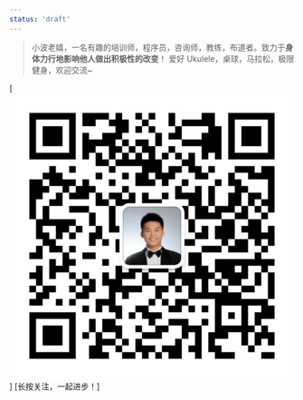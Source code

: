 ```yaml
---
status: 'draft'
---
```


>小波老嬉，一名有趣的培训师，程序员，咨询师，教练，布道者。致力于**身体力行地影响他人做出积极性的改变**！
爱好 Ukulele，桌球，马拉松，极限健身，欢迎交流~

[![](./_image/qrcode_for_gh_c396100fdc8b_860.jpg)]
[长按关注，一起进步！]
